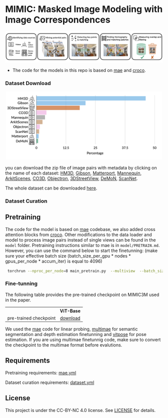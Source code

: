 # MIMIC: Masked Image Modeling with Image Correspondences

<p align="center">
  <img src="assets/mimic.png" width="700">
</p>

* The code for the models in this repo is based on [mae](https://github.com/facebookresearch/mae) and [croco](https://github.com/naver/croco).

### Dataset Download

<p align="center">
  <img src="assets/dist.png" width="500">
</p>



 you can download the zip file of image pairs with metadata by clicking on the name of each dataset: [HM3D](https://drive.google.com/file/d/1xitNF_vKrx5lqe1eWmEPlFl63l6WxL__/view?usp=sharing), [Gibson](https://drive.google.com/file/d/198KYNLk-9MiJ_4QjbaK_fayPNDAkM_j1/view?usp=sharing), [Matterport](https://drive.google.com/file/d/1mYhuYQxOwEpKT45j1MEifq92DTZV7jOB/view?usp=sharing), [Mannequin](https://drive.google.com/file/d/160rcbEXkpLrDdu13YK6t4cbwrGm-4l3k/view?usp=sharing), [ArkitScenes](https://drive.google.com/file/d/1ifSPHKU9VQ1AeimvXfp_CsJAXqTw9BSX/view?usp=sharing), [CO3D](https://drive.google.com/file/d/1Wszh2dyYEUY2WA-EBcWdk1RIztTcx06H/view?usp=sharing), [Objectron](https://drive.google.com/file/d/1OC5k6zOfOPVD85w74qHK7OEO6QhAi7iF/view?usp=sharing), [3DStreetView](https://drive.google.com/file/d/14eH-5UY0_PCOXYXEeOGl2nekhK31Y8Yq/view?usp=sharing), [DeMoN](https://drive.google.com/file/d/1_1TujxKg22PtdJV4-tMBK08KOU_UktWi/view?usp=sharing), [ScanNet](https://drive.google.com/file/d/1G-lJ7qcGu8HuOzPO22MgaUXJeM1WCLL2/view?usp=sharing).

 The whole dataset can be downloaded [here](https://drive.google.com/drive/folders/1UBCTsAQv5_sfgx1tj8yGbZqKVUu9HIfV?usp=sharing).

### Dataset Curation





## Pretraining

The code for the model is based on [mae](https://github.com/facebookresearch/mae) codebase, we also added cross attention blocks from [croco](https://github.com/naver/croco). Other modifications to the data loader and model to process image pairs instead of single views can be found in the `model` folder. Pretraining instructions similar to mae is in `model/PRETRAIN.md`. However, you can use the command below to start the finetunning: (make sure your effective batch size (batch_size_per_gpu * nodes * gpus_per_node * accum_iter) is equal to 4096)

```bash
 torchrun --nproc_per_node=8 main_pretrain.py  --multiview  --batch_size 128    --accum_iter 4     --model mae_vit_base_patch16     --norm_pix_loss     --mask_ratio 0.9     --epochs 200  --blr 1.5e-4  --warmup_epochs 20    --train_path_csv /path/to/csv --base_data_path /path/to/MIMIC/data/folder
 ```


 ### Fine-tunning

The following table provides the pre-trained checkpoint on MIMIC3M used in the paper.
<table><tbody>
<!-- START TABLE -->
<!-- TABLE HEADER -->
<th valign="bottom"></th>
<th valign="bottom">ViT-Base</th>

<!-- TABLE BODY -->
<tr><td align="left">pre-trained checkpoint</td>
<td align="center"><a href="https://drive.google.com/file/d/1rwaGr-8iH4munfdouNqBDQCU5PwnLpgD/view?usp=sharing">download</a></td>
</tr>
</tbody></table>

We used the [mae](https://github.com/facebookresearch/mae) code for linear probing, [multimae](https://github.com/EPFL-VILAB/MultiMAE) for semantic segmentation and depth estimation finetunning and [vitpose](https://github.com/ViTAE-Transformer/ViTPose) for pose estimation. If you are using multimae finetunnig code, make sure to convert the checkpoint to the multimae format before evalutions.



## Requirements

Pretraining requirements: [mae.yml](model/mae.yml)

Dataset curation requirements: [dataset.yml](datasets/dataset.yml)

## License

This project is under the CC-BY-NC 4.0 license. See [LICENSE](LICENSE) for details.

